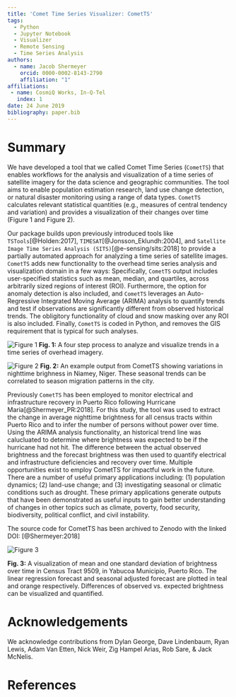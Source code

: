 ```yaml
---
title: 'Comet Time Series Visualizer: CometTS'
tags:
  - Python
  - Jupyter Notebook
  - Visualizer
  - Remote Sensing
  - Time Series Analysis
authors:
  - name: Jacob Shermeyer
    orcid: 0000-0002-8143-2790
    affiliation: "1"
affiliations:
 - name: CosmiQ Works, In-Q-Tel
   index: 1
date: 24 June 2019
bibliography: paper.bib
---
```


# Summary

We have developed a tool that we called Comet Time Series (``CometTS``) that enables workflows for the analysis and visualization of a time series of satellite imagery for the data science and geographic communities. The tool aims to enable population estimation research, land use change detection, or natural disaster monitoring using a range of data types.  ``CometTS`` calculates relevant statistical quantities (e.g., measures of central tendency and variation) and provides a visualization of their changes over time (Figure 1 and Figure 2). 

Our package builds upon previously introduced tools like ``TSTools``[@Holden:2017], ``TIMESAT``[@Jonsson_Eklundh:2004], and ``Satellite Image Time Series Analysis (SITS)``[@e-sensing/sits:2018] to provide a partially automated approach for analyzing a time series of satellite images.  ``CometTS`` adds new functionality to the overhead time series analysis and visualization domain in a few ways:  Specifically, ``CometTS`` output includes user-specified statistics such as mean, median, and quartiles, across arbitrarily sized regions of interest (ROI). Furthermore, the option for anomaly detection is also included, and ``CometTS`` leverages an Auto-Regressive Integrated Moving Average (ARIMA) analysis to quantify trends and test if observations are significantly different from observed historical trends.  The obligitory functionality of cloud and snow masking over any ROI is also included. Finally, ``CometTS`` is coded in Python, and removes the GIS requirement that is typical for such analyses.

![Figure 1](https://raw.githubusercontent.com/CosmiQ/CometTS/master/ExamplePlots/Workflow.png)
**Fig. 1:** A four step process to analyze and visualize trends in a time series of overhead imagery.


![Figure 2](https://raw.githubusercontent.com/CosmiQ/CometTS/master/ExamplePlots/Niamey.png)
**Fig. 2:** An example output from CometTS showing variations in nighttime brighness in Niamey, Niger.  These seasonal trends can be correlated to season migration patterns in the city.


Previously ``CometTS`` has been employed to monitor electrical and infrastructure recovery in Puerto Rico following Hurricane Maria[@Shermeyer_PR:2018].  For this study, the tool was used to extract the change in average nighttime brightness for all census tracts within Puerto Rico and to infer the number of persons without power over time. Using the ARIMA analysis functionality, an historical trend line was calucluated to  determine where brightness was expected to be if the hurricane had not hit. The difference between the actual observed brightness and the forecast brightness was then used to quantify electrical and infrastructure deficiencies and recovery over time. Multiple opportunities exist to employ CometTS for impactful work in the future. There are a number of useful primary applications including: (1) population dynamics; (2) land-use change; and (3) investigating seasonal or climatic conditions such as drought. These primary applications generate outputs that have been demonstrated as useful inputs to gain better understanding of changes in other topics such as climate, poverty, food security, biodiversity, political conflict, and civil instability. 

The source code for CometTS has been archived to Zenodo with the linked DOI: [@Shermeyer:2018]

![Figure 3](https://raw.githubusercontent.com/CosmiQ/CometTS/master/ExamplePlots/Puerto_Rico_ARIMA.png)

**Fig. 3:** A visualization of mean and one standard deviation of brightness over time in Census Tract 9509, in Yabucoa Municipio, Puerto Rico. The linear regression forecast and seasonal adjusted forecast are plotted in teal and orange respectively. Differences of observed vs. expected brightness can be visualized and quantified.


# Acknowledgements

We acknowledge contributions from Dylan George, Dave Lindenbaum, Ryan Lewis, Adam Van Etten, Nick Weir, Zig Hampel Arias, Rob Sare, & Jack McNelis.

# References

